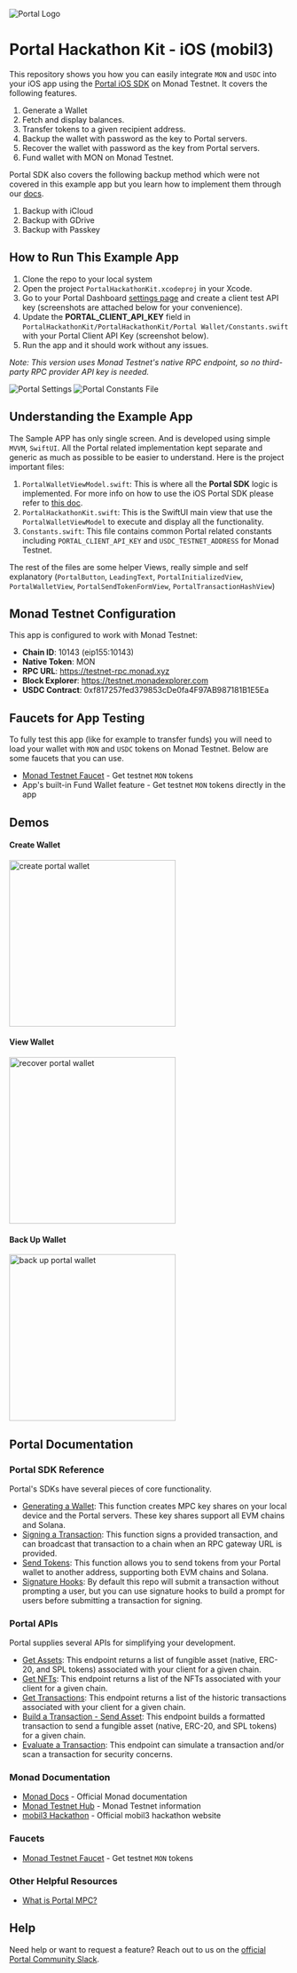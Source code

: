 ![Portal Logo](https://cdn.prod.website-files.com/66a9400bd5456b4248f11c92/66a940c97f391719bd5ba2b9_Portal%20logo%201.png)

# Portal Hackathon Kit - iOS (mobil3)

This repository shows you how you can easily integrate `MON` and `USDC` into your iOS app using the [Portal iOS SDK](https://docs.portalhq.io/guides/ios) on Monad Testnet. It covers the following features.

1. Generate a Wallet
2. Fetch and display balances.
3. Transfer tokens to a given recipient address.
4. Backup the wallet with password as the key to Portal servers.
5. Recover the wallet with password as the key from Portal servers.
6. Fund wallet with MON on Monad Testnet.

Portal SDK also covers the following backup method which were not covered in this example app but you learn how to implement them through our [docs](https://docs.portalhq.io/guides/ios/back-up-a-wallet).

1. Backup with iCloud
2. Backup with GDrive
3. Backup with Passkey


## How to Run This Example App
1. Clone the repo to your local system
2. Open the project `PortalHackathonKit.xcodeproj` in your Xcode.
3. Go to your Portal Dashboard [settings page](https://app.portalhq.io/settings#client-api-keys) and create a client test API key (screenshots are attached below for your convenience).
4. Update the **PORTAL_CLIENT_API_KEY** field in `PortalHackathonKit/PortalHackathonKit/Portal Wallet/Constants.swift` with your Portal Client API Key (screenshot below).
5. Run the app and it should work without any issues.

*Note: This version uses Monad Testnet's native RPC endpoint, so no third-party RPC provider API key is needed.*

![Portal Settings](demos/portal-settings-page.png)
![Portal Constants File](demos/portal-constants-file.png)

## Understanding the Example App
The Sample APP has only single screen. And is developed using simple `MVVM`, `SwiftUI`. All the Portal related implementation kept separate and generic as much as possible to be easier to understand.
Here is the project important files:

1. `PortalWalletViewModel.swift`: This is where all the **Portal SDK** logic is implemented. For more info on how to use the iOS Portal SDK please refer to [this doc](https://docs.portalhq.io/guides/ios).
2. `PortalHackathonKit.swift`: This is the SwiftUI main view that use the `PortalWalletViewModel` to execute and display all the functionality.
3. `Constants.swift`: This file contains common Portal related constants including `PORTAL_CLIENT_API_KEY` and `USDC_TESTNET_ADDRESS` for Monad Testnet.

The rest of the files are some helper Views, really simple and self explanatory (`PortalButton`, `LeadingText`, `PortalInitializedView`, `PortalWalletView`, `PortalSendTokenFormView`, `PortalTransactionHashView`)

## Monad Testnet Configuration

This app is configured to work with Monad Testnet:
- **Chain ID**: 10143 (eip155:10143)
- **Native Token**: MON
- **RPC URL**: https://testnet-rpc.monad.xyz
- **Block Explorer**: https://testnet.monadexplorer.com
- **USDC Contract**: 0xf817257fed379853cDe0fa4F97AB987181B1E5Ea


## Faucets for App Testing
To fully test this app (like for example to transfer funds) you will need to load your wallet with `MON` and `USDC` tokens on Monad Testnet. Below are some faucets that you can use.

- [Monad Testnet Faucet](https://faucet.monad.xyz) - Get testnet `MON` tokens
- App's built-in Fund Wallet feature - Get testnet `MON` tokens directly in the app

## Demos

#### Create Wallet

<img alt="create portal wallet" src="demos/create.png" height="300px" />

#### View Wallet

<img alt="recover portal wallet" src="demos/wallet.png" height="300px" />

#### Back Up Wallet

<img alt="back up portal wallet" src="demos/backup.png" height="300px" />

## Portal Documentation

### Portal SDK Reference

Portal's SDKs have several pieces of core functionality.

- [Generating a Wallet](https://docs.portalhq.io/guides/ios/create-a-wallet): This function creates MPC key shares on your local device and the Portal servers. These key shares support all EVM chains and Solana.
- [Signing a Transaction](https://docs.portalhq.io/guides/ios/sign-a-transaction): This function signs a provided transaction, and can broadcast that transaction to a chain when an RPC gateway URL is provided.
- [Send Tokens](https://docs.portalhq.io/guides/ios/send-tokens): This function allows you to send tokens from your Portal wallet to another address, supporting both EVM chains and Solana.
- [Signature Hooks](https://docs.portalhq.io/guides/ios/add-custom-signature-hooks): By default this repo will submit a transaction without prompting a user, but you can use signature hooks to build a prompt for users before submitting a transaction for signing.

### Portal APIs

Portal supplies several APIs for simplifying your development.

- [Get Assets](https://docs.portalhq.io/reference/client-api/v3-endpoints#get-assets-by-chain): This endpoint returns a list of fungible asset (native, ERC-20, and SPL tokens) associated with your client for a given chain.
- [Get NFTs](https://docs.portalhq.io/reference/client-api/v3-endpoints#get-nft-assets-by-chain): This endpoint returns a list of the NFTs associated with your client for a given chain.
- [Get Transactions](https://docs.portalhq.io/reference/client-api/v3-endpoints#get-transactions-by-chain): This endpoint returns a list of the historic transactions associated with your client for a given chain.
- [Build a Transaction - Send Asset](https://docs.portalhq.io/reference/client-api/v3-endpoints#build-a-send-asset-transaction): This endpoint builds a formatted transaction to send a fungible asset (native, ERC-20, and SPL tokens) for a given chain.
- [Evaluate a Transaction](https://docs.portalhq.io/reference/client-api/v3-endpoints#evaluate-a-transaction): This endpoint can simulate a transaction and/or scan a transaction for security concerns.

### Monad Documentation

- [Monad Docs](https://docs.monad.xyz) - Official Monad documentation
- [Monad Testnet Hub](https://testnet.monad.xyz) - Monad Testnet information
- [mobil3 Hackathon](https://mobil3.xyz) - Official mobil3 hackathon website

### Faucets

- [Monad Testnet Faucet](https://faucet.monad.xyz) - Get testnet `MON` tokens

### Other Helpful Resources

- [What is Portal MPC?](https://docs.portalhq.io/resources/portals-mpc-architecture)

## Help

Need help or want to request a feature? Reach out to us on the [official Portal Community Slack](https://portalcommunity.slack.com/archives/C07EZFF9N78).
